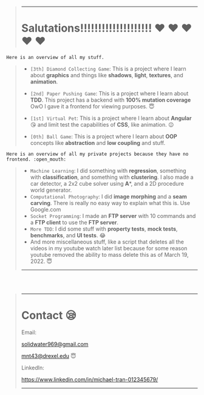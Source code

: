 <br>

> ---
> 
> # Salutations!!!!!!!!!!!!!!!!!!!! :heart: :heart: :heart: :heart: :heart:
> 
    Here is an overview of all my stuff.
> 
> * ```[3th] Diamond Collecting Game```: This is a project where I learn about **graphics** and things like **shadows**, **light**, **textures**, and **animation**.
> 
> * ```[2nd] Paper Pushing Game```: This is a project where I learn about **TDD**. This project has a backend with **100% mutation coverage** OwO I gave it a frontend for viewing purposes. :innocent:
> 
> * ```[1st] Virtual Pet```: This is a project where I learn about **Angular** :kissing_heart: and limit test the capabilities of **CSS**, like animation. :wink:
> 
> * ```[0th] Ball Game```: This is a project where I learn about **OOP** concepts like **abstraction** and **low coupling** and stuff.
>
    Here is an overview of all my private projects because they have no frontend. :open_mouth:
> 
> * ```Machine Learning```: I did something with **regression**, something with **classification**, and something with **clustering**. I also made a car detector, a 2x2 cube solver using **A***, and a 2D procedure world generator.
> * ```Computational Photography```: I did **image morphing** and a **seam carving**. There is really no easy way to explain what this is. Use Google.com
> * ```Socket Programming```: I made an **FTP server** with 10 commands and a **FTP client** to use the **FTP server**.
> * ```More TDD```: I did some stuff with **property tests**, **mock tests**, **benchmarks**, and **UI tests**. :joy:
> * And more miscellaneous stuff, like a script that deletes all the videos in my youtube watch later list because for some reason youtube removed the ability to mass delete this as of March 19, 2022. :innocent:
>
> ---

<br>
<br>

> ---
>
> # Contact :sleepy:
>
> Email:
>
> solidwater969@gmail.com
>
> mnt43@drexel.edu :innocent:
>
> LinkedIn:
>
> https://www.linkedin.com/in/michael-tran-012345679/
>
> ---
